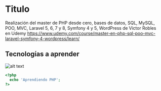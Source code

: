 # Titulo
Realización del master de PHP desde cero, bases de datos, SQL, MySQL, POO, MVC, Laravel 5, 6, 7 y 8, Symfony 4 y 5, WordPress de Victor Robles en Udemy https://www.udemy.com/course/master-en-php-sql-poo-mvc-laravel-symfony-4-wordpress/learn/

## Tecnologías a aprender
![alt text](https://upload.wikimedia.org/wikipedia/commons/3/31/Webysther_20160423_-_Elephpant.svg)
```php
<?php
  echo 'Aprendiendo PHP';
?>
```
